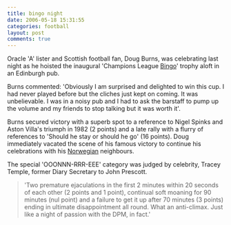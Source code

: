 ```yaml
---
title: bingo night
date: 2006-05-18 15:31:55
categories: football
layout: post
comments: true
---
```

Oracle 'A' lister and Scottish football fan, Doug Burns, was celebrating
last night as he hoisted the inaugural 'Champions League
[Bingo](http://www.nbrightside.com/blog/2006/05/17/champions-league-bingo/)'
trophy aloft in an Edinburgh pub.

Burns commented: 'Obviously I am surprised and delighted to win this
cup. I had never played before but the cliches just kept on coming. It
was unbelievable. I was in a noisy pub and I had to ask the barstaff to
pump up the volume and my friends to stop talking but it was worth it'.

Burns secured victory with a superb spot to a reference to Nigel Spinks
and Aston Villa's triumph in 1982 (2 points) and a late rally with a
flurry of references to 'Should he stay or should he go' (16 points).
Doug immediately vacated the scene of his famous victory to continue his
celebrations with his
[Norwegian](http://oracledoug.com/serendipity/index.php?/archives/781-Norwegians.html)
neighbours.

The special 'OOONNN-RRR-EEE' category was judged by celebrity, Tracey
Temple, former Diary Secretary to John Prescott.

> 'Two premature ejaculations in the first 2 minutes within 20 seconds
> of each other (2 points and 1 point), continual soft moaning for 90
> minutes (nul point) and a failure to get it up after 70 minutes (3
> points) ending in ultimate disappointment all round. What an
> anti-climax. Just like a night of passion with the DPM, in fact.'
